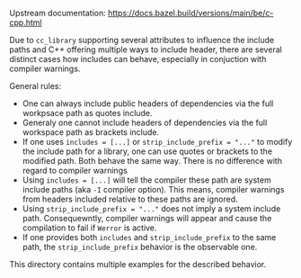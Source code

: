 Upstream documentation: https://docs.bazel.build/versions/main/be/c-cpp.html

Due to `cc_library` supporting several attributes to influence the include paths and C++ offering multiple ways to include header, there are several distinct cases how includes can behave, especially in conjuction with compiler warnings.

General rules:
* One can always include public headers of dependencies via the full workpsace path as quotes include.
* Generaly one cannot include headers of dependencies via the full workspace path as brackets include.
* If one uses `includes = [...]` or `strip_include_prefix = "..."` to modify the include path for a library, one can use quotes or brackets to the modified path.
  Both behave the same way.
There is no difference with regard to compiler warnings
* Using `includes = [...]` will tell the compiler these path are system include paths (aka `-I` compiler option).
  This means, compiler warnings from headers included relative to these paths are ignored.
* Using `strip_include_prefix = "..."` does not imply a system include path.
  Consequewntly, compiler warnings will appear and cause the compilation to fail if `Werror` is active.
* If one provides both `includes` and `strip_include_prefix` to the same path, the `strip_include_prefix` behavior is the observable one.

This directory contains multiple examples for the described behavior.

